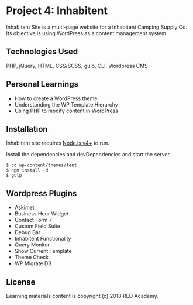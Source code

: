# Project 4: Inhabitent

Inhabitent Site is a multi-page website for a Inhabitent Camping Supply Co. Its objective is using WordPress as a content management system.

## **Technologies Used**

PHP, jQuery, HTML, CSS/SCSS, gulp, CLI, Wordpress CMS

## **Personal Learnings**

- How to create a WordPress theme
- Understanding the WP Template Hierarchy
- Using PHP to modify content in WordPress

## **Installation**

Inhabitent site requires [Node.js v4+][1] to run.

Install the dependencies and devDependencies and start the server.

```
$ cd wp-content/themes/tent
$ npm install -d
$ gulp
```

[1]: https://nodejs.org/en/

## **Wordpress Plugins**

- Askimet
- Business Hour Widget
- Contact Form 7
- Custom Field Suite
- Debug Bar
- Inhabitent Functionality
- Query Monitor
- Show Current Template
- Theme Check
- WP Migrate DB

## **License**

Learning materials content is copyright (c) 2018 RED Academy.
